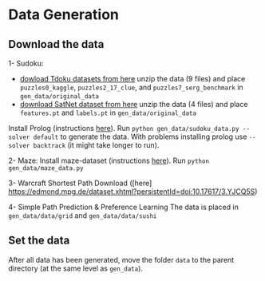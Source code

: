 # Data Generation

## Download the data
1- Sudoku:
* [dowload Tdoku datasets from here](https://github.com/t-dillon/tdoku/blob/master/data.zip)
unzip the data (9 files) and place `puzzles0_kaggle`, `puzzles2_17_clue`, and `puzzles7_serg_benchmark` in `gen_data/original_data`
* [download SatNet dataset from here](https://powei.tw/sudoku.zip)
unzip the data (4 files) and place `features.pt` and `labels.pt` in `gen_data/original_data`

Install Prolog (instructions [here](https://www.swi-prolog.org/Download.html)).
Run `python gen_data/sudoku_data.py --solver default` to generate the data. With problems installing prolog use `--solver backtrack` (it might take longer to run). 

2- Maze:
Install maze-dataset (instructions [here](https://github.com/understanding-search/maze-dataset)).
Run `python gen_data/maze_data.py`

3- Warcraft Shortest Path
Download ([here] https://edmond.mpg.de/dataset.xhtml?persistentId=doi:10.17617/3.YJCQ5S)

4- Simple Path Prediction & Preference Learning
The data is placed in `gen_data/data/grid` and `gen_data/data/sushi`

## Set the data
After all data has been generated, move the folder `data` to the parent directory (at the same level as `gen_data`).